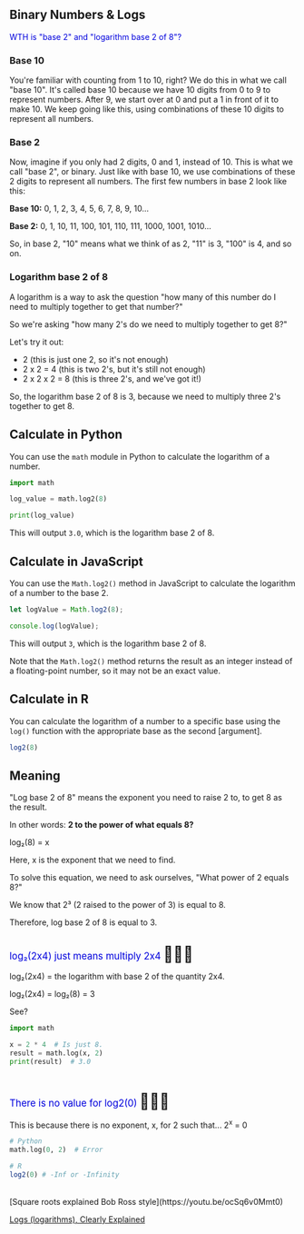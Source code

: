 ## Binary Numbers & Logs

<span style="color:#0000dd;">WTH is "base 2" and "logarithm base 2 of 8"?</span>

### Base 10

You're familiar with counting from 1 to 10, right? We do this in what we call "base 10". It's called base 10 because we have 10 digits from 0 to 9 to represent numbers. After 9, we start over at 0 and put a 1 in front of it to make 10. We keep going like this, using combinations of these 10 digits to represent all numbers.

### Base 2

Now, imagine if you only had 2 digits, 0 and 1, instead of 10. This is what we call "base 2", or binary. Just like with base 10, we use combinations of these 2 digits to represent all numbers. The first few numbers in base 2 look like this:

**Base 10:**  0, 1, 2, 3, 4, 5, 6, 7, 8, 9, 10...

**Base  2:**  0, 1, 10, 11, 100, 101, 110, 111, 1000, 1001, 1010...

So, in base 2, "10" means what we think of as 2, "11" is 3, "100" is 4, and so on.

### Logarithm base 2 of 8

A logarithm is a way to ask the question "how many of this number do I need to multiply together to get that number?"

So we're asking "how many 2's do we need to multiply together to get 8?"

Let's try it out:

- 2 (this is just one 2, so it's not enough)
- 2 x 2 = 4 (this is two 2's, but it's still not enough)
- 2 x 2 x 2 = 8 (this is three 2's, and we've got it!)

So, the logarithm base 2 of 8 is 3, because we need to multiply three 2's together to get 8. 

## Calculate in Python

You can use the `math` module in Python to calculate the logarithm of a number.

```py
import math

log_value = math.log2(8)

print(log_value)
```

This will output `3.0`, which is the logarithm base 2 of 8.


## Calculate in JavaScript

You can use the `Math.log2()` method in JavaScript to calculate the logarithm of a number to the base 2.

```js
let logValue = Math.log2(8);

console.log(logValue);
```

This will output `3`, which is the logarithm base 2 of 8. 

Note that the `Math.log2()` method returns the result as an integer instead of a floating-point number, so it may not be an exact value.

## Calculate in R

You can calculate the logarithm of a number to a specific base using the `log()` function with the appropriate base as the second [argument].

```r
log2(8)
```

## Meaning

"Log base 2 of 8" means the exponent you need to raise 2 to, to get 8 as the result.

In other words: **2 to the power of what equals 8?**

log₂(8) = x

Here, x is the exponent that we need to find.

To solve this equation, we need to ask ourselves, "What power of 2 equals 8?"

We know that 2³ (2 raised to the power of 3) is equal to 8.

Therefore, log base 2 of 8 is equal to 3.

<br>
<span style="color:#0000dd;font-size:larger;">log₂(2x4) just means multiply 2x4</span> <span style="font-size:27px;">🤦🏻‍♀️</span>

log₂(2x4) = the logarithm with base 2 of the quantity 2x4.

log₂(2x4) = log₂(8) = 3

See?

```py
import math

x = 2 * 4  # Is just 8.
result = math.log(x, 2)
print(result)  # 3.0
```

<br>

<span style="color:#0000dd;font-size:larger;">There is no value for log2(0)</span> <span style="font-size:27px;">🙅🏻‍♀️</span>

This is because there is no exponent, x, for 2 such that... 2<sup>x</sup> = 0

```py
# Python
math.log(0, 2)  # Error
```

```r
# R
log2(0) # -Inf or -Infinity
```

<br>
[Square roots explained Bob Ross style](https://youtu.be/ocSq6v0Mmt0)

[Logs (logarithms), Clearly Explained](https://youtu.be/VSi0Z04fWj0)

<br>
